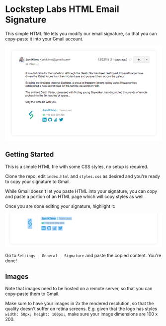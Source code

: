 # Lockstep Labs HTML Email Signature

This simple HTML file lets you modify our email signature, so that you can
copy-paste it into your Gmail account.


![Preview](images/preview.png?raw=true "Preview")


## Getting Started

This is a simple HTML file with some CSS styles, no setup is required.

Clone the repo, edit `index.html` and `styles.css` as desired and you're
ready to copy your signature to Gmail.

While Gmail doesn't let you paste HTML into your signature, you can copy
and paste a portion of an HTML page which will copy styles as well.

Once you are done editing your signature, highlight it:


![How to copy](images/howto.png?raw=true "How to copy your signature")


Go to `Settings - General - Signature` and paste the copied content.
You're done!

## Images

Note that images need to be hosted on a remote server, so that you can
copy-paste them to Gmail.

Make sure to have your images in 2x the rendered resolution, so that the
quality doesn't suffer on retina screens. E.g. given that the logo has styles
`width: 50px; height: 100px;`, make sure your image dimensions are 100 x 200.
